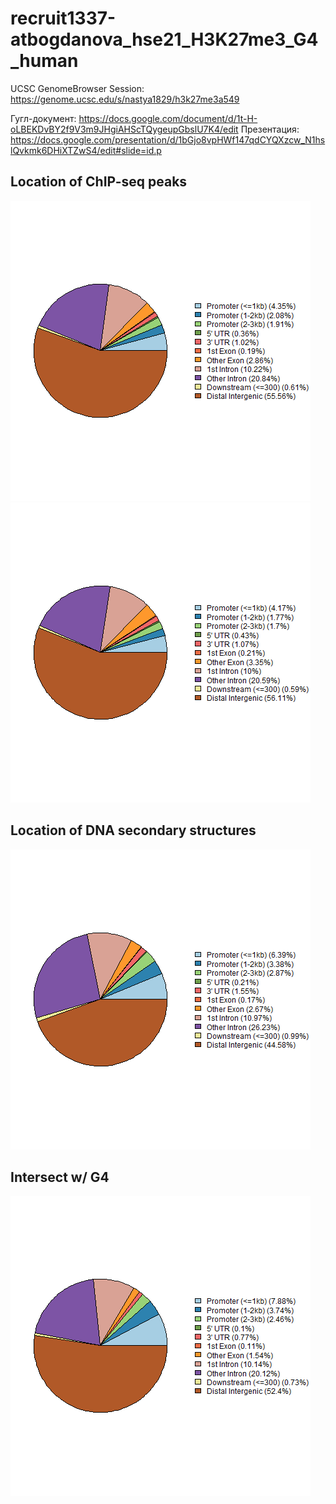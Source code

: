 # recruit1337-atbogdanova_hse21_H3K27me3_G4_human

UCSC GenomeBrowser Session: 
https://genome.ucsc.edu/s/nastya1829/h3k27me3a549

Гугл-документ:
https://docs.google.com/document/d/1t-H-oLBEKDvBY2f9V3m9JHgiAHScTQygeupGbslU7K4/edit
Презентация: 
https://docs.google.com/presentation/d/1bGjo8vpHWf147qdCYQXzcw_N1hslQvkmk6DHiXTZwS4/edit#slide=id.p

## Location of ChIP-seq peaks
![alt text](https://github.com/recruit1337/recruit1337-atbogdanova_hse21_H3K27me3_G4_human/blob/main/images/chip_seeker.H3K27me3_A549.ENCFF522WJJ.hg19.plotAnnoPie.png)
![alt text](https://github.com/recruit1337/recruit1337-atbogdanova_hse21_H3K27me3_G4_human/blob/main/images/chip_seeker.H3K27me3_A549.ENCFF684ZZH.hg19.plotAnnoPie.png)

## Location of DNA secondary structures
![alt text](https://github.com/recruit1337/recruit1337-atbogdanova_hse21_H3K27me3_G4_human/blob/main/images/chip_seeker.G4_seq_Li_KPDS.plotAnnoPie.png)

## Intersect w/ G4
![alt text](https://github.com/recruit1337/recruit1337-atbogdanova_hse21_H3K27me3_G4_human/blob/main/images/chip_seeker.H3K27me3_A549.merge.hg19.intersect_with_gsm.plotAnnoPie.png)

